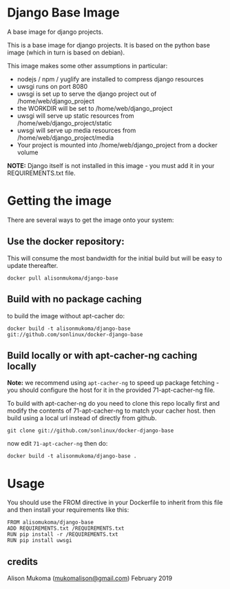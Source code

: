 # Django Base Image

A base image for django projects.

This is a base image for django projects. It is based on the 
python base image (which in turn is based on debian). 

This image makes some other assumptions in particular:

* nodejs / npm / yuglify are installed to compress django resources
* uwsgi runs on port 8080
* uwsgi is set up to serve the django project out of /home/web/django_project
* the WORKDIR will be set to /home/web/django_project
* uwsgi will serve up static resources from /home/web/django_project/static
* uwsgi will serve up media resources from /home/web/django_project/media
* Your project is mounted into /home/web/django_project from a docker volume


**NOTE:** Django itself is not installed in this image - you must add it in your
REQUIREMENTS.txt file.

# Getting the image

There are several ways to get the image onto your system:

## Use the docker repository:

This will consume the most bandwidth for the initial build but 
will be easy to update thereafter. 

```
docker pull alisonmukoma/django-base
```

## Build with no package caching


to build the image without apt-cacher do:

```
docker build -t alisonmukoma/django-base git://github.com/sonlinux/docker-django-base
```

## Build locally or with apt-cacher-ng caching locally

**Note:** we recommend using ``apt-cacher-ng`` to speed up package fetching -
you should configure the host for it in the provided 71-apt-cacher-ng file.

To build with apt-cacher-ng do you need to clone this repo locally first and 
modify the contents of 71-apt-cacher-ng to match your cacher host. then 
build using a local url instead of directly from github.

```
git clone git://github.com/sonlinux/docker-django-base
```

now edit ``71-apt-cacher-ng`` then do:

```
docker build -t alisonmukoma/django-base .
```

# Usage

You should use the FROM directive in your Dockerfile to inherit from this file
and then install your requirements like this:

```
FROM alisomukoma/django-base
ADD REQUIREMENTS.txt /REQUIREMENTS.txt
RUN pip install -r /REQUIREMENTS.txt
RUN pip install uwsgi
```



## credits

Alison Mukoma (mukomalison@gmail.com)
February 2019

